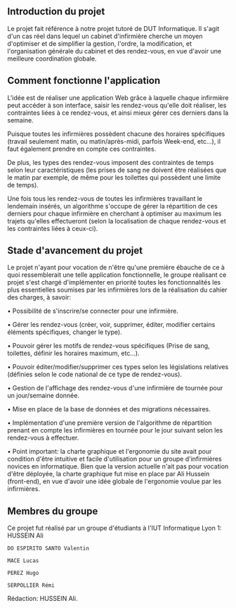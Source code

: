 ## Introduction du projet

Le projet fait référence à notre projet tutoré de DUT Informatique.
Il s'agit d'un cas réel dans lequel un cabinet d'infirmière cherche un moyen d'optimiser et de simplifier la gestion, l'ordre, la modification, et l'organisation générale du cabinet et des rendez-vous, en vue d'avoir une meilleure coordination globale.

## Comment fonctionne l'application

L'idée est de réaliser une application Web grâce à laquelle chaque infirmière peut accéder à son interface, saisir les rendez-vous qu'elle doit réaliser,  les contraintes liées à ce rendez-vous, et ainsi mieux gérer ces derniers dans la semaine.

Puisque toutes les infirmières possèdent chacune des horaires spécifiques (travail seulement matin, ou matin/après-midi, parfois Week-end, etc...), il faut également prendre en compte ces contraintes.

De plus, les types des rendez-vous imposent des contraintes de temps selon leur caractéristiques (les prises de sang ne doivent être réalisées que le matin par exemple, de même pour les toilettes qui possèdent une limite de temps).

Une fois tous les rendez-vous de toutes les infirmières travaillant le lendemain insérés, un algorithme s'occupe de gérer la répartition de ces derniers pour chaque infirmière en cherchant à optimiser au maximum les trajets qu'elles effectueront (selon la localisation de chaque rendez-vous et les contraintes liées à ceux-ci).

## Stade d'avancement du projet

Le projet n'ayant pour vocation de n'être qu'une première ébauche de ce à quoi ressemblerait une telle application fonctionnelle, le groupe réalisant ce projet s'est chargé d'implémenter en priorité toutes les fonctionnalités les plus essentielles soumises par les infirmières lors de la réalisation du cahier des charges, à savoir:

• Possibilité de s'inscrire/se connecter pour une infirmière.

• Gérer les rendez-vous (créer, voir, supprimer, éditer, modifier certains éléments spécifiques, changer le type).

• Pouvoir gérer les motifs de rendez-vous spécifiques (Prise de sang, toilettes, définir les horaires maximum, etc...).

• Pouvoir éditer/modifier/supprimer ces types selon les législations relatives (définies selon le code national de ce type de    rendez-vous).

• Gestion de l'affichage des rendez-vous d'une infirmière de tournée pour un jour/semaine donnée.

• Mise en place de la base de données et des migrations nécessaires.

• Implémentation d'une première version de l'algorithme de répartition prenant en compte les infirmières en tournée pour le jour suivant 
selon les rendez-vous à effectuer.

• Point important: la charte graphique et l'ergonomie du site avait pour condition d'être intuitive et facile d'utilisation pour un groupe d'infirmières novices en informatique. Bien que la version actuelle n'ait pas pour vocation d'être déployée, la charte graphique fut mise en place par Ali Hussein (front-end), en vue d'avoir une idée globale de l'ergonomie voulue par les infirmières.
    
## Membres du groupe

Ce projet fut réalisé par un groupe d'étudiants à l'IUT Informatique Lyon 1:
    HUSSEIN Ali
    
    DO ESPIRITO SANTO Valentin
    
    MACE Lucas
    
    PEREZ Hugo
    
    SERPOLLIER Rémi
    
    
Rédaction: HUSSEIN Ali.
    
    
